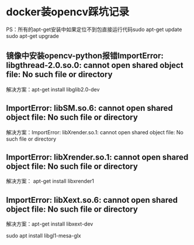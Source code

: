 # docker装opencv踩坑记录

PS：所有的apt-get安装中如果定位不到包直接运行代码sudo apt-get update sudo apt-get upgrade

## 镜像中安装opencv-python报错ImportError: libgthread-2.0.so.0: cannot open shared object file: No such file or directory

解决方案：apt-get install libglib2.0-dev

## ImportError: libSM.so.6: cannot open shared object file: No such file or directory

解决方案：ImportError: libXrender.so.1: cannot open shared object file: No such file or directory

## ImportError: libXrender.so.1: cannot open shared object file: No such file or directory

解决方案： apt-get install libxrender1

## ImportError: libXext.so.6: cannot open shared object file: No such file or directory

解决方案：apt-get install libxext-dev

sudo apt install libgl1-mesa-glx

